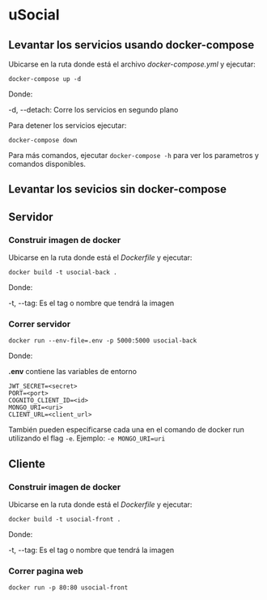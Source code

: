 # uSocial

## Levantar los servicios usando docker-compose

Ubicarse en la ruta donde está el archivo *docker-compose.yml* y ejecutar:

`docker-compose up -d`

Donde:

-d, --detach: Corre los servicios en segundo plano

Para detener los servicios ejecutar:

`docker-compose down`

Para más comandos, ejecutar `docker-compose -h` para ver los parametros y comandos disponibles.

## Levantar los sevicios sin docker-compose

## Servidor

### Construir imagen de docker

Ubicarse en la ruta donde está el *Dockerfile* y ejecutar:

`docker build -t usocial-back .`

Donde:

-t, --tag: Es el tag o nombre que tendrá la imagen

### Correr servidor

`docker run --env-file=.env -p 5000:5000 usocial-back`

Donde:

**.env** contiene las variables de entorno

```
JWT_SECRET=<secret>
PORT=<port>
COGNITO_CLIENT_ID=<id>
MONGO_URI=<uri>
CLIENT_URL=<client_url>
```
También pueden especificarse cada una en el comando de docker run utilizando el flag `-e`. Ejemplo: `-e MONGO_URI=uri`

## Cliente

### Construir imagen de docker

Ubicarse en la ruta donde está el *Dockerfile* y ejecutar:

`docker build -t usocial-front .`

Donde:

-t, --tag: Es el tag o nombre que tendrá la imagen

### Correr pagina web
`docker run -p 80:80 usocial-front`